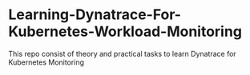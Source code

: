 # Learning-Dynatrace-For-Kubernetes-Workload-Monitoring
This repo consist of theory and practical tasks to learn Dynatrace for Kubernetes Monitoring
